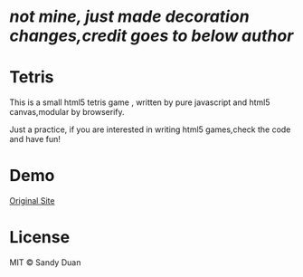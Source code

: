 # _**not mine, just made decoration changes,credit goes to below author**_
# Tetris

This is a small html5 tetris game , written by pure javascript and html5 canvas,modular by browserify.

Just a practice, if  you are interested in writing html5 games,check the code and have fun!

# Demo

[Original Site](http://sandywalker.github.io/Tetris/)


# License

MIT © Sandy Duan

